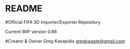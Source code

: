 # README #
#Official FIFA 3D Importer/Exporter Repository

Current WIP version 0.66




#Creator & Owner
Greg Kasapidis
gregkwaste@gmail.com